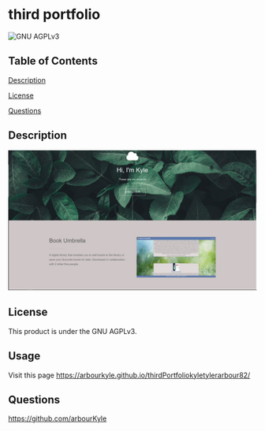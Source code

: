 # third portfolio
![GNU AGPLv3](https://img.shields.io/badge/license-GNU%20AGPLv3-blue.svg)
## Table of Contents

[Description](#description)

[License](#license)

[Questions](#questions)

## Description

![](./images/portfolioScreenshot.jpg)

## License
This product is under the GNU AGPLv3.

## Usage
Visit this page https://arbourkyle.github.io/thirdPortfoliokyletylerarbour82/

## Questions
https://github.com/arbourKyle 
